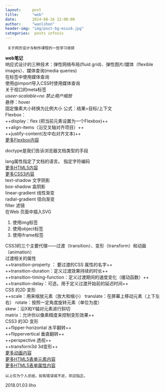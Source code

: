 ```yaml
---
layout:     post
title:      "web"
date:       2014-08-16 12:00:00
author:     "wanlihon"
header-img: "img/post-bg-miui6.jpg"
categories:  posts infovis
---
```

```
 关于网页设计与制作课程的一些学习收获
```
 **web笔记**  
 响应式设计的三种技术：弹性网络布局(fluid grid)、弹性图片/媒体（flexible images）、媒体查询(media queries)  
 在<link>标签中使用媒体查询  
 使用@import导入CSS时使用媒体查询  
 关于视口的meta标签  
 *useer-scalable=no 禁止用户缩放*  
 悬停：hover  
 固定像素大小转换为比例大小 公式：结果=目标/上下文  
 Flexbox：  
 ++display：flex (把当前元素设置为一个Flexbox)++  
 ++align-items（沿交叉轴对齐项目）++  
 ++justify-content(左中右对齐文本)++  
 [更多Flexbox内容](http://www.w3school.com.cn/cssref/index.asp#flexbox)  
 <!DOCTYPE html>doctype是我们告诉浏览器文档类型的手段  
 lang属性指定了文档的语言。
 <meta charset="utf-8">指定字符编码  
 [更多HTML5内容](http://www.w3school.com.cn/html5/index.asp)  
 [更多CSS3内容](http://www.w3school.com.cn/css3/index.asp)  
 text-shadow 文字阴影  
 box-shadow 盒阴影  
 linear-gradient 线性渐变  
 radial-gradient 径向渐变  
 filter 滤镜  
 在Web 页面中插入SVG  
1.  使用img标签  
2.  使用object标签
3.  使用iframe标签  
 
CSS3的三个主要代理——过渡（transition）、变形（transform）和动画（animation）  
过渡相关的属性  
++transition-property ： 要过渡的CSS 属性的名字++  
++transition-duration：定义过渡效果持续的时长++  
++transition-timing-function：定义过渡期间的速度变化（缓动函数）++  
++transition-delay：可选，用于定义过渡开始前的延迟时间++   
CSS 的2D 变形  
++scale：用来缩放元素（放大和缩小）
translate：在屏幕上移动元素（上下左右）
rotate：按照一定角度旋转元素（单位为度）  
skew：沿X和Y轴对元素进行斜切  
matrix：允许你以像素精度来控制变形效果++  
CSS3 的3D 变形  
++flipper-horizontal 水平翻转++  
++flippervertical 垂直翻转++  
++perspective 透视++  
++transform3d 3d变形++  
[更多动画内容](http://www.w3school.com.cn/css3/css3_animation.asp)  
[更多HTML5表单元素内容](http://www.w3school.com.cn/html5/html_5_form_elements.asp)  
[更多HTML5表单属性内容](http://www.w3school.com.cn/html5/html_5_form_attributes.asp)  

```
以上仅为个人总结，如有错误或不足，欢迎指正。
```
2018.01.03 liho

 